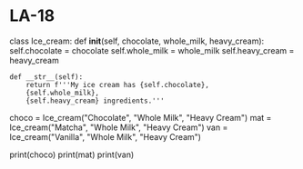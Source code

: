 # LA-18

class Ice_cream:
    def __init__(self, chocolate, whole_milk, heavy_cream):
        self.chocolate = chocolate
        self.whole_milk = whole_milk
        self.heavy_cream = heavy_cream
        
    def __str__(self):
        return f'''My ice cream has {self.chocolate},
        {self.whole_milk}, 
        {self.heavy_cream} ingredients.'''
    
choco = Ice_cream("Chocolate", "Whole Milk", "Heavy Cream")
mat = Ice_cream("Matcha", "Whole Milk", "Heavy Cream")
van = Ice_cream("Vanilla", "Whole Milk", "Heavy Cream")
    
print(choco)
print(mat)
print(van)
